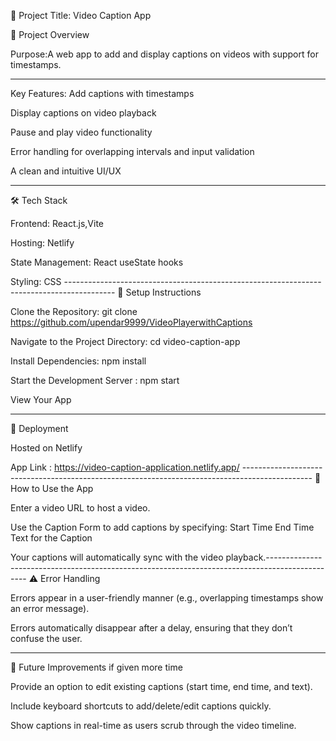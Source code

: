 📖 Project Title: Video Caption App

🚀 Project Overview

Purpose:A web app to add and display captions on videos with support for timestamps.

-----------------------------------------------------------------------------------------
Key Features:
Add captions with timestamps

Display captions on video playback

Pause and play video functionality

Error handling for overlapping intervals and input validation

A clean and intuitive UI/UX

----------------------------------------------------------------------------------------
🛠️ Tech Stack

Frontend: React.js,Vite

Hosting: Netlify

State Management: React useState hooks

Styling: CSS ------------------------------------------------------------------------------------------
🔧 Setup Instructions 

Clone the Repository: git clone https://github.com/upendar9999/VideoPlayerwithCaptions

Navigate to the Project Directory: cd video-caption-app

Install Dependencies: npm install

Start the Development Server : npm start

View Your App

---------------------------------------------------------------------------------------------
📜 Deployment

Hosted on Netlify 

App Link : https://video-caption-application.netlify.app/ -----------------------------------------------------------------------------------------------
📝 How to Use the App

Enter a video URL to host a video.

Use the Caption Form to add captions by specifying:
Start Time
End Time
Text for the Caption

Your captions will automatically sync with the video playback.------------------------------------------------------------------------------------------------
⚠️ Error Handling

Errors appear in a user-friendly manner (e.g., overlapping timestamps show an error message).

Errors automatically disappear after a delay, ensuring that they don’t confuse the user.

-----------------------------------------------------------------------------------------------
🔮 Future Improvements if given more time

Provide an option to edit existing captions (start time, end time, and text).

Include keyboard shortcuts to add/delete/edit captions quickly.

Show captions in real-time as users scrub through the video timeline.
